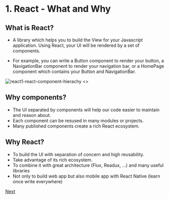 # 1. React - What and Why

## What is React?

* A library which helps you to build the View for your Javascript application. Using React, your UI will be rendered by a set of components.

* For example, you can write a Button component to render your button, a NavigationBar component to render your navigation bar, or a HomePage component which contains your Button and NavigationBar.

![react1-react-component-hierachy <>](https://github.com/rudyhuynh/front-end-note/blob/master/react1-react-component-hierachy.png "React Component Hierachy")

## Why components?

* The UI separated by components will help our code easier to maintain and reason about. 
* Each component can be resused in many modules or projects. 
* Many published components create a rich React ecosystem.

## Why React?

* To build the UI with separation of concern and high reusability.
* Take advantage of its rich ecosystem.
* To combine it with great architecture (Flux, Readux, ...) and many useful libraries
* Not only to build web app but also mobile app with React Native (learn once write everywhere)

[Next](react2.md)